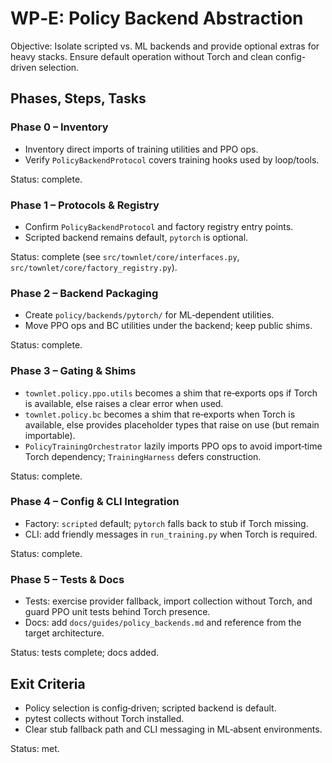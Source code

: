 # WP‑E: Policy Backend Abstraction

Objective: Isolate scripted vs. ML backends and provide optional extras for
heavy stacks. Ensure default operation without Torch and clean config-driven
selection.

## Phases, Steps, Tasks

### Phase 0 – Inventory
- Inventory direct imports of training utilities and PPO ops.
- Verify `PolicyBackendProtocol` covers training hooks used by loop/tools.

Status: complete.

### Phase 1 – Protocols & Registry
- Confirm `PolicyBackendProtocol` and factory registry entry points.
- Scripted backend remains default, `pytorch` is optional.

Status: complete (see `src/townlet/core/interfaces.py`, `src/townlet/core/factory_registry.py`).

### Phase 2 – Backend Packaging
- Create `policy/backends/pytorch/` for ML‑dependent utilities.
- Move PPO ops and BC utilities under the backend; keep public shims.

Status: complete.

### Phase 3 – Gating & Shims
- `townlet.policy.ppo.utils` becomes a shim that re‑exports ops if Torch is
  available, else raises a clear error when used.
- `townlet.policy.bc` becomes a shim that re‑exports when Torch is available,
  else provides placeholder types that raise on use (but remain importable).
- `PolicyTrainingOrchestrator` lazily imports PPO ops to avoid import‑time Torch
  dependency; `TrainingHarness` defers construction.

Status: complete.

### Phase 4 – Config & CLI Integration
- Factory: `scripted` default; `pytorch` falls back to stub if Torch missing.
- CLI: add friendly messages in `run_training.py` when Torch is required.

Status: complete.

### Phase 5 – Tests & Docs
- Tests: exercise provider fallback, import collection without Torch, and guard
  PPO unit tests behind Torch presence.
- Docs: add `docs/guides/policy_backends.md` and reference from the target
  architecture.

Status: tests complete; docs added.

## Exit Criteria
- Policy selection is config‑driven; scripted backend is default.
- pytest collects without Torch installed.
- Clear stub fallback path and CLI messaging in ML‑absent environments.

Status: met.

